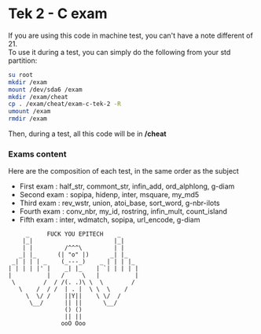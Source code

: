 # Tek 2 - C exam

If you are using this code in machine test, you can't have a note different of 21.  
To use it during a test, you can simply do the following from your std partition:

```bash
su root
mkdir /exam
mount /dev/sda6 /exam
mkdir /exam/cheat
cp . /exam/cheat/exam-c-tek-2 -R
umount /exam
rmdir /exam
```

Then, during a test, all this code will be in **/cheat**

### Exams content

Here are the composition of each test, in the same order as the subject

* First exam : half_str, commont_str, infin_add, ord_alphlong, g-diam
* Second exam : sopipa, hidenp, inter, msquare, my_md5
* Third exam : rev_wstr, union, atoi_base, sort_word, g-nbr-ilots
* Fourth exam : conv_nbr, my_id, rostring, infin_mult, count_island
* Fifth exam : inter, wdmatch, sopipa, url_encode, g-diam

```
     _     FUCK YOU EPITECH    _
    |_|                       |_|
    | |         /^^^\         | |
   _| |_      (| "o" |)      _| |_
 _| | | | _    (_---_)    _ | | | |_
| | | | |' |    _| |_    | `| | | | |
|          |   /     \   |          |
 \        /  / /(. .)\ \  \        /
   \    /  / /  | . |  \ \  \    /
     \  \/ /    ||Y||    \ \/  /
      \__/      || ||      \__/
                () ()
                || ||
               ooO Ooo
```
